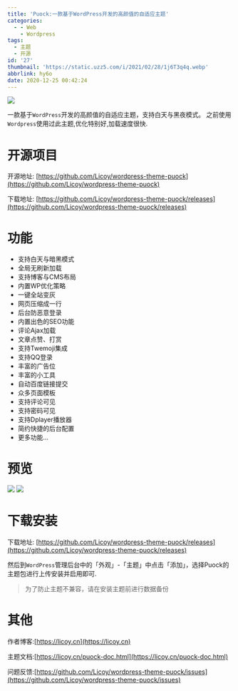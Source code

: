 ```yaml
---
title: 'Puock:一款基于WordPress开发的高颜值的自适应主题'
categories:
  - - Web
    - Wordpress
tags:
  - 主题
  - 开源
id: '27'
thumbnail: 'https://static.uzz5.com/i/2021/02/28/1j6T3q4q.webp'
abbrlink: hy6o
date: 2020-12-25 00:42:24
---
```



![](https://static.uzz5.com/i/2021/02/28/0dFUxEPB.webp) 

一款基于`WordPress`开发的高颜值的自适应主题，支持白天与黑夜模式。 之前使用`Wordpress`使用过此主题,优化特别好,加载速度很快.

# 开源项目

开源地址: [https://github.com/Licoy/wordpress-theme-puock](https://github.com/Licoy/wordpress-theme-puock) 

下载地址: [https://github.com/Licoy/wordpress-theme-puock/releases](https://github.com/Licoy/wordpress-theme-puock/releases)

# 功能

*   支持白天与暗黑模式
*   全局无刷新加载
*   支持博客与CMS布局
*   内置WP优化策略
*   一键全站变灰
*   网页压缩成一行
*   后台防恶意登录
*   内置出色的SEO功能
*   评论Ajax加载
*   文章点赞、打赏
*   支持Twemoji集成
*   支持QQ登录
*   丰富的广告位
*   丰富的小工具
*   自动百度链接提交
*   众多页面模板
*   支持评论可见
*   支持密码可见
*   支持Dplayer播放器
*   简约快捷的后台配置
*   更多功能...

# 预览

![](https://static.uzz5.com/i/2021/02/28/snpSOUcN.webp) ![](https://static.uzz5.com/i/2021/02/28/ujLECztW.webp)

# 下载安装

下载地址: [https://github.com/Licoy/wordpress-theme-puock/releases](https://github.com/Licoy/wordpress-theme-puock/releases) 

然后到`WordPress`管理后台中的「外观」-「主题」中点击「添加」，选择Puock的主题包进行上传安装并启用即可.

> 为了防止主题不兼容，请在安装主题前进行数据备份

# 其他

作者博客:[https://licoy.cn](https://licoy.cn) 

主题文档:[https://licoy.cn/puock-doc.html](https://licoy.cn/puock-doc.html) 

问题反馈:[https://github.com/Licoy/wordpress-theme-puock/issues](https://github.com/Licoy/wordpress-theme-puock/issues)